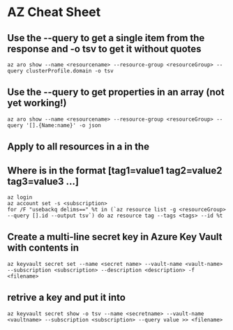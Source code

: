# AZ Cheat Sheet

## Use the --query to get a single item from the response and -o tsv to get it without quotes
```
az aro show --name <resourcename> --resource-group <resourceGroup> --query clusterProfile.domain -o tsv
```

## Use the --query to get properties in an array (not yet working!)
```
az aro show --name <resourcename> --resource-group <resourceGroup> --query '[].{Name:name}' -o json
```

## Apply <tags> to all resources in a <resourceGroup> in the <subscription>
## Where <tags> is in the format [tag1=value1 tag2=value2 tag3=value3 ...]
```
az login
az account set -s <subscription>
for /F "usebackq delims==" %t in (`az resource list -g <resourceGroup> --query [].id --output tsv`) do az resource tag --tags <tags> --id %t
```

## Create a multi-line secret key in Azure Key Vault with contents in <filename>
```
az keyvault secret set --name <secret name> --vault-name <vault-name> --subscription <subscription> --description <description> -f <filename>
```
  
## retrive a key and put it into <filename>
```
az keyvault secret show -o tsv --name <secretname> --vault-name <vaultname> --subscription <subscription> --query value >> <filename>
```
